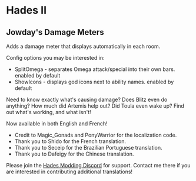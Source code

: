 # Hades II

## Jowday's Damage Meters

Adds a damage meter that displays automatically in each room.

Config options you may be interested in:
 - SplitOmega - separates Omega attack/special into their own bars. enabled by default
 - ShowIcons - displays god icons next to ability names. enabled by default

Need to know exactly what's causing damage? Does Blitz even do anything? How much did Artemis help out? Did Toula even wake up? Find out what's working, and what isn't!

Now available in both English and French! 

- Credit to Magic_Gonads and PonyWarrior for the localization code.
- Thank you to Shido for the French translation.
- Thank you to Seceip for the Brazilian Portuguese translation.
- Thank you to Dafeigy for the Chinese translation.

Please join the [Hades Modding Discord](https://discord.gg/KuMbyrN) for support. Contact me there if you are interested in contributing additional translations!